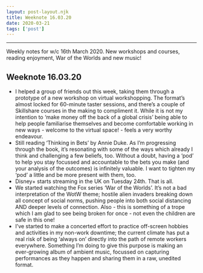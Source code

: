 ```yaml
---
layout: post-layout.njk 
title: Weeknote 16.03.20
date: 2020-03-21
tags: ['post']
---
```


*****
<!-- Excerpt Start -->
Weekly notes for w/c 16th March 2020. New workshops and courses, reading enjoyment, War of the Worlds and new music!<!-- Excerpt End -->

## Weeknote 16.03.20

- I helped a group of friends out this week, taking them through a prototype of a new workshop on virtual workshopping. The format’s almost locked for 60-minute taster sessions, and there’s a couple of Skillshare courses in the making to compliment it. While it is not my intention to ‘make money off the back of a global crisis’ being able to help people familiarise themselves and become comfortable working in new ways - welcome to the virtual space! - feels a very worthy endeavour.
- Still reading ‘Thinking in Bets’ by Annie Duke. As I’m progressing through the book, it’s resonating with some of the ways which already I think and challenging a few beliefs, too. Without a doubt, having a ‘pod’ to help you stay focussed and accountable to the bets you make (and your analysis of the outcomes) is infinitely valuable. I want to tighten my ‘pod’ a little and be more present with them, too.
- Disney+ starts streaming in the UK on Tuesday 24th. That is all.
- We started watching the Fox series ‘War of the Worlds’. It’s not a bad interpretation of the WotW theme; hostile alien invaders breaking down all concept of social norms, pushing people into both social distancing AND deeper levels of connection. Also - this is something of a trope which I am glad to see being broken for once - not even the children are safe in this one!
- I’ve started to make a concerted effort to practice off-screen hobbies and activities in my non-work downtime; the current climate has put a real risk of being ‘always on’ directly into the path of remote workers everywhere. Something I’m doing to give this purpose is making an ever-growing album of ambient music, focussed on capturing performances as they happen and sharing them in a raw, unedited format.